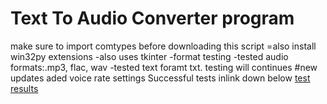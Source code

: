 # Text To Audio Converter program

make sure to import comtypes before downloading this script
=also install win32py extensions
-also uses tkinter
-format testing
-tested audio formats:.mp3, flac, wav
-tested text foramt txt. testing will continues
#new updates
aded voice rate settings
Successful tests inlink down below
[test results](ttps://drive.google.com/drive/folders/1hA0vHn6a3rgQ6flJrye63CNY1xHfB6U2?usp=sharing)

